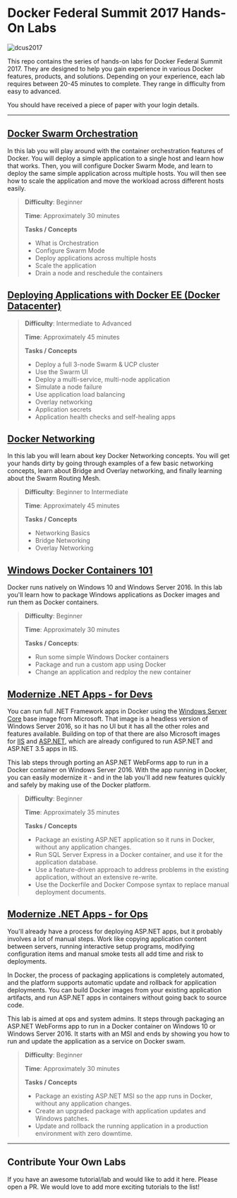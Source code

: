 # Docker Federal Summit 2017 Hands-On Labs 
![dcus2017](images/fedsummit.png)

This repo contains the series of hands-on labs for Docker Federal Summit 2017. They are designed to help you gain experience in various Docker features, products, and solutions. Depending on your experience, each lab requires between 20-45 minutes to complete. They range in difficulty from easy to advanced.

You should have received a piece of paper with your login details.  

---

## [Docker Swarm Orchestration](https://github.com/mikegcoleamn/fed-summit-hol/tree/master/docker-orchestration)

In this lab you will play around with the container orchestration features of Docker. You will deploy a simple application to a single host and learn how that works. Then, you will configure Docker Swarm Mode, and learn to deploy the same simple application across multiple hosts. You will then see how to scale the application and move the workload across different hosts easily.

> **Difficulty**: Beginner
>
> **Time**: Approximately 30 minutes
>
> **Tasks / Concepts**
>
> * What is Orchestration
> * Configure Swarm Mode
> * Deploy applications across multiple hosts
> * Scale the application
> * Drain a node and reschedule the containers

## [Deploying Applications with Docker EE (Docker Datacenter)](https://github.com/mikegcoleamn/fed-summit-hol/tree/master/docker-enterprise)

> **Difficulty**: Intermediate to Advanced
>
> **Time**: Approximately 45 minutes
>
> **Tasks / Concepts**
> 
> * Deploy a full 3-node Swarm & UCP cluster
> * Use the Swarm UI
> * Deploy a multi-service, multi-node application
> * Simulate a node failure
> * Use application load balancing
> * Overlay networking
> * Application secrets
> * Application health checks and self-healing apps


## [Docker Networking](https://github.com/docker/mikegcoleamn/fed-summit-hol/tree/master/docker-networking)

In this lab you will learn about key Docker Networking concepts. You will get your hands dirty by going through examples of a few basic networking concepts, learn about Bridge and Overlay networking, and finally learning about the Swarm Routing Mesh.

> **Difficulty**: Beginner to Intermediate
>
> **Time**: Approximately 45 minutes
>
> **Tasks / Concepts**
>
> * Networking Basics
> * Bridge Networking
> * Overlay Networking

## [Windows Docker Containers 101](https://github.com/mikegcoleamn/fed-summit-hol/tree/master/windows-101)

Docker runs natively on Windows 10 and Windows Server 2016. In this lab you'll learn how to package Windows applications as Docker images and run them as Docker containers. 

> **Difficulty**: Beginner 
>
> **Time**: Approximately 30 minutes
>
> **Tasks / Concepts**:
>
> * Run some simple Windows Docker containers
> * Package and run a custom app using Docker
> * Change an application and redploy the new container

## [Modernize .NET Apps - for Devs](https://github.com/mikegcoleamn/fed-summit-hol/tree/master/windows-modernize-aspnet-dev)

You can run full .NET Framework apps in Docker using the [Windows Server Core](https://hub.docker.com/r/microsoft/windowsservercore/) base image from Microsoft. That image is a headless version of Windows Server 2016, so it has no UI but it has all the other roles and features available. Building on top of that there are also Microsoft images for [IIS](https://hub.docker.com/r/microsoft/iis/) and [ASP.NET](https://hub.docker.com/r/microsoft/aspnet/), which are already configured to run ASP.NET and ASP.NET 3.5 apps in IIS.

This lab steps through porting an ASP.NET WebForms app to run in a Docker container on Windows Server 2016. With the app running in Docker, you can easily modernize it - and in the lab you'll add new features quickly and safely by making use of the Docker platform.

> **Difficulty**: Beginner 
>
> **Time**: Approximately 35 minutes
>
>**Tasks / Concepts**
>
> - Package an existing ASP.NET application so it runs in Docker, without any application changes.
> - Run SQL Server Express in a Docker container, and use it for the application database.
> - Use a feature-driven approach to address problems in the existing application, without an extensive re-write.
> - Use the Dockerfile and Docker Compose syntax to replace manual deployment documents.

## [Modernize .NET Apps - for Ops](https://github.com/mikegcoleamn/fed-summit-hol/tree/master/windows-modernize-aspnet-ops)

You'll already have a process for deploying ASP.NET apps, but it probably involves a lot of manual steps. Work like copying application content between servers, running interactive setup programs, modifying configuration items and manual smoke tests all add time and risk to deployments. 

In Docker, the process of packaging applications is completely automated, and the platform supports automatic update and rollback for application deployments. You can build Docker images from your existing application artifacts, and run ASP.NET apps in containers without going back to source code.

This lab is aimed at ops and system admins. It steps through packaging an ASP.NET WebForms app to run in a Docker container on Windows 10 or Windows Server 2016. It starts with an MSI and ends by showing you how to run and update the application as a service on Docker swam.

>**Difficulty**: Beginner 
>
>**Time**: Approximately 30 minutes
>
>**Tasks / Concepts**
>
> - Package an existing ASP.NET MSI so the app runs in Docker, without any application changes.
> - Create an upgraded package with application updates and Windows patches.
> - Update and rollback the running application in a production environment with zero downtime.


---

## Contribute Your Own Labs

If you have an awesome tutorial/lab and would like to add it here. Please open a PR. We would love to add more exciting tutorials to the list!
